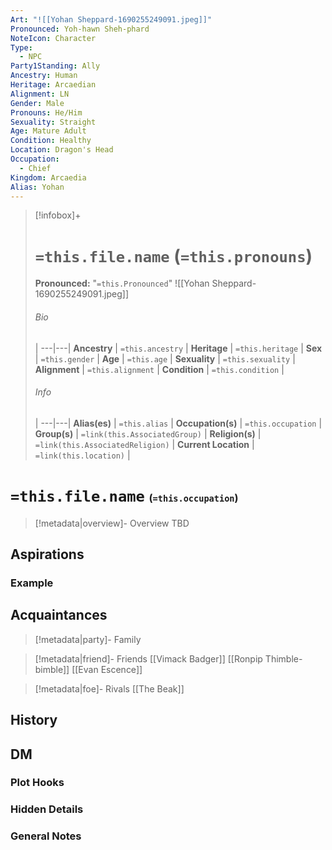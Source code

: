 ```yaml
---
Art: "![[Yohan Sheppard-1690255249091.jpeg]]"
Pronounced: Yoh-hawn Sheh-phard
NoteIcon: Character
Type:
  - NPC
Party1Standing: Ally
Ancestry: Human
Heritage: Arcaedian
Alignment: LN
Gender: Male
Pronouns: He/Him
Sexuality: Straight
Age: Mature Adult
Condition: Healthy
Location: Dragon's Head
Occupation:
  - Chief
Kingdom: Arcaedia
Alias: Yohan
---
```


> [!infobox]+
> # `=this.file.name` (`=this.pronouns`)
> **Pronounced:**  "`=this.Pronounced`"
> ![[Yohan Sheppard-1690255249091.jpeg]]
> ###### Bio
>  |
> ---|---|
> **Ancestry** | `=this.ancestry` |
> **Heritage** | `=this.heritage` |
> **Sex** | `=this.gender` |
> **Age** | `=this.age` |
> **Sexuality** | `=this.sexuality` |
> **Alignment** | `=this.alignment` |
> **Condition** | `=this.condition` |
> ###### Info
>  |
> ---|---|
> **Alias(es)** | `=this.alias` |
> **Occupation(s)** | `=this.occupation` |
> **Group(s)** | `=link(this.AssociatedGroup)` |
> **Religion(s)** | `=link(this.AssociatedReligion)` |
> **Current Location** | `=link(this.location)` |

# **`=this.file.name`** <span style="font-size: medium">(`=this.occupation`)</span>
> [!metadata|overview]- Overview 
> TBD

## Aspirations
### Example


## Acquaintances
> [!metadata|party]- Family
> 

> [!metadata|friend]- Friends
> [[Vimack Badger]]
> [[Ronpip Thimble-bimble]]
> [[Evan Escence]]

> [!metadata|foe]- Rivals
> [[The Beak]]


## History


## DM
### Plot Hooks


### Hidden Details


### General Notes


